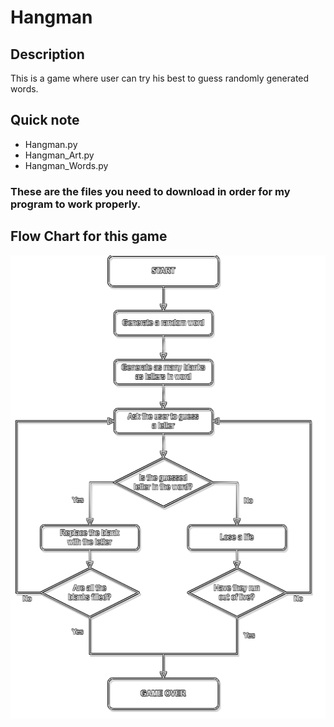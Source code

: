 # Hangman
## Description
This is a game where user can try his best to guess randomly generated words.
## Quick note
- Hangman.py
- Hangman_Art.py
- Hangman_Words.py
### These are the files you need to download in order for my program to work properly.
## Flow Chart for this game
![Hangman Flow Chart](Hangman-Flow-Chart.png)
